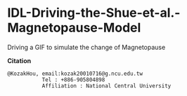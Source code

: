 # IDL-Driving-the-Shue-et-al.-Magnetopause-Model
Driving a GIF to simulate the change of Magnetopause


**Citation**
```
@KozakHou, email:kozak20010716@g.ncu.edu.tw
           Tel : +886-905804898
           Affiliation : National Central University
```
